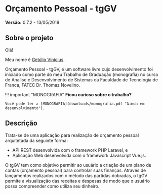 Orçamento Pessoal - tgGV
========================

**Versão:** 0.7.2 - 13/05/2018

Sobre o projeto
---------------

Olá!

Meu nome é [Getúlio Vinícius](https://github.com/getuliovinicius "Perfil no GitHub").

Orçamento Pessoal - tgGV, é um software livre cujo desenvolvimento foi iniciado como parte do meu Trabalho de Graduação (monografia) no curso de Analise e Desenvolvimento de Sistemas da Faculdade de Tecnologia de Franca, FATEC Dr. Thomaz Novelino.

!!! important "MONOGRAFIA"
    **Ficou curioso sobre o trabalho?**

    Você pode ler a [MONOGRAFIA](downloads/monografia.pdf "Ainda em desenvolvimento"). 

Descrição
---------

Trata-se de uma aplicação para realização de orçamento pessoal arquitetada da seguinte forma:

+ API REST desenvolvida com o framework PHP Laravel, e
+ Aplicação Web desenvolvida com o framework Javascript Vue.js.

O tgGV tem como objetivo permitir ao usuário a criação de um plano de contas (orçamento pessoal) para controlar suas finanças.
Através de lançamentos realizados com o método das partidas dobradas, o tgGV permite a visualização das receitas e despesas de modo que o usuário possa compreender como utiliza seu dinheiro.
